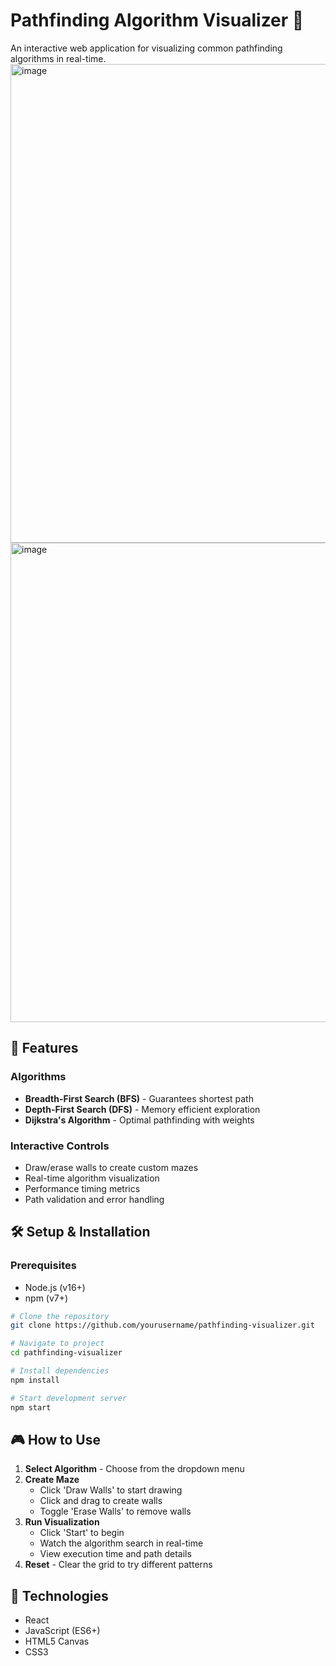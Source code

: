 # Pathfinding Algorithm Visualizer 🎯

An interactive web application for visualizing common pathfinding algorithms in real-time.
<img width="1103" height="766" alt="image" src="https://github.com/user-attachments/assets/a9f0b2d2-f880-4390-8ad7-72acc6e2b7f6" />
<img width="1145" height="767" alt="image" src="https://github.com/user-attachments/assets/991410fb-3e7d-4709-af12-4bb641d975f3" />

## 🚀 Features

### Algorithms
- **Breadth-First Search (BFS)** - Guarantees shortest path
- **Depth-First Search (DFS)** - Memory efficient exploration
- **Dijkstra's Algorithm** - Optimal pathfinding with weights

### Interactive Controls
- Draw/erase walls to create custom mazes
- Real-time algorithm visualization
- Performance timing metrics
- Path validation and error handling

## 🛠️ Setup & Installation

### Prerequisites
- Node.js (v16+)
- npm (v7+)

```bash
# Clone the repository
git clone https://github.com/yourusername/pathfinding-visualizer.git

# Navigate to project
cd pathfinding-visualizer

# Install dependencies
npm install

# Start development server
npm start
```

## 🎮 How to Use

1. **Select Algorithm** - Choose from the dropdown menu
2. **Create Maze** 
   - Click 'Draw Walls' to start drawing
   - Click and drag to create walls
   - Toggle 'Erase Walls' to remove walls
3. **Run Visualization**
   - Click 'Start' to begin
   - Watch the algorithm search in real-time
   - View execution time and path details
4. **Reset** - Clear the grid to try different patterns


## 🚀 Technologies
- React
- JavaScript (ES6+)
- HTML5 Canvas
- CSS3
